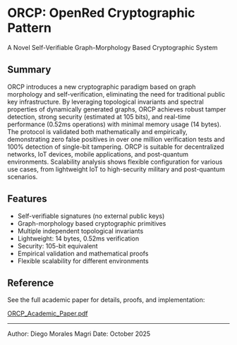 # ORCP: OpenRed Cryptographic Pattern

A Novel Self-Verifiable Graph-Morphology Based Cryptographic System

## Summary
ORCP introduces a new cryptographic paradigm based on graph morphology and self-verification, eliminating the need for traditional public key infrastructure. By leveraging topological invariants and spectral properties of dynamically generated graphs, ORCP achieves robust tamper detection, strong security (estimated at 105 bits), and real-time performance (0.52ms operations) with minimal memory usage (14 bytes). The protocol is validated both mathematically and empirically, demonstrating zero false positives in over one million verification tests and 100% detection of single-bit tampering. ORCP is suitable for decentralized networks, IoT devices, mobile applications, and post-quantum environments. Scalability analysis shows flexible configuration for various use cases, from lightweight IoT to high-security military and post-quantum scenarios.

## Features
- Self-verifiable signatures (no external public keys)
- Graph-morphology based cryptographic primitives
- Multiple independent topological invariants
- Lightweight: 14 bytes, 0.52ms verification
- Security: 105-bit equivalent
- Empirical validation and mathematical proofs
- Flexible scalability for different environments

## Reference
See the full academic paper for details, proofs, and implementation:

[ORCP_Academic_Paper.pdf](./ORCP_Academic_Paper.pdf)

---
Author: Diego Morales Magri
Date: October 2025
